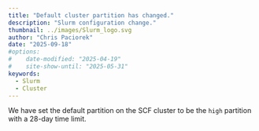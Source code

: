 ```yaml
---
title: "Default cluster partition has changed."
description: "Slurm configuration change."
thumbnail: ../images/Slurm_logo.svg
author: "Chris Paciorek"
date: "2025-09-18"
#options:
#    date-modified: "2025-04-19"
#    site-show-until: "2025-05-31"
keywords:
  - Slurm
  - Cluster
---
```


We have set the default partition on the SCF
cluster to be the `high` partition with a 28-day time limit.
